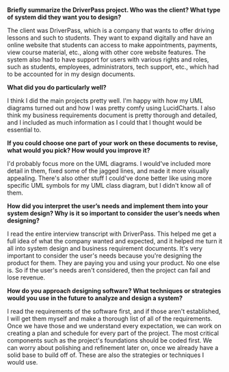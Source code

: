 **Briefly summarize the DriverPass project. Who was the client? What type of system did they want you to design?**

The client was DriverPass, which is a company that wants to offer driving lessons and such to students. They want to expand digitally and have an online website that students can access to make appointments, payments, view course material, etc., along with other core website features. The system also had to have support for users with various rights and roles, such as students, employees, administrators, tech support, etc., which had to be accounted for in my design documents.

**What did you do particularly well?**

I think I did the main projects pretty well. I'm happy with how my UML diagrams turned out and how I was pretty comfy using LucidCharts. I also think my business requirements document is pretty thorough and detailed, and I included as much information as I could that I thought would be essential to.

**If you could choose one part of your work on these documents to revise, what would you pick? How would you improve it?**

I'd probably focus more on the UML diagrams. I would've included more detail in them, fixed some of the jagged lines, and made it more visually appealing. There's also other stuff I could've done better like using more specific UML symbols for my UML class diagram, but I didn't know all of them.

**How did you interpret the user’s needs and implement them into your system design? Why is it so important to consider the user’s needs when designing?**

I read the entire interview transcript with DriverPass. This helped me get a full idea of what the company wanted and expected, and it helped me turn it all into system design and business requirement documents. It's very important to consider the user's needs because you're designing the product for them. They are paying you and using your product. No one else is. So if the user's needs aren't considered, then the project can fail and lose revenue.

**How do you approach designing software? What techniques or strategies would you use in the future to analyze and design a system?**

I read the requirements of the software first, and if those aren't established, I will get them myself and make a thorough list of all of the requirements. Once we have those and we understand every expectation, we can work on creating a plan and schedule for every part of the project. The most critical components such as the project's foundations should be coded first. We can worry about polishing and refinement later on, once we already have a solid base to build off of. These are also the strategies or techniques I would use.
